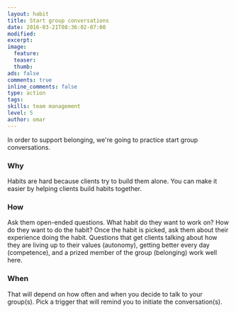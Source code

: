 ```yaml
---
layout: habit
title: Start group conversations
date: 2016-03-21T08:36:02-07:00
modified:
excerpt: 
image:
  feature:
  teaser:
  thumb:
ads: false
comments: true
inline_comments: false
type: action
tags: 
skills: team management
level: 5
author: omar
---
```


In order to support belonging, we're going to practice start group conversations.

### Why
Habits are hard because clients try to build them alone. You can make it easier by helping clients build habits together.

### How
Ask them open-ended questions. What habit do they want to work on? How do they want to do the habit? Once the habit is picked, ask them about their experience doing the habit. Questions that get clients talking about how they are living up to their values (autonomy), getting better every day (competence), and a prized member of the group (belonging) work well here. 

### When
That will depend on how often and when you decide to talk to your group(s). Pick a trigger that will remind you to initiate the conversation(s).